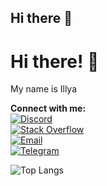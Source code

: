 ## Hi there 👋

# Hi there! 👋

My name is Illya  

**Connect with me:**  
[![Discord](https://img.shields.io/badge/Discord-5865F2?style=flat&logo=discord&logoColor=white)](посилання)  
[![Stack Overflow](https://img.shields.io/badge/Stack_Overflow-FE7A16?style=flat&logo=stackoverflow&logoColor=white)](посилання)  
[![Email](https://img.shields.io/badge/Email-D14836?style=flat&logo=gmail&logoColor=white)](mailto:email@example.com)  
[![Telegram](https://img.shields.io/badge/Telegram-2CA5E0?style=flat&logo=telegram&logoColor=white)](посилання)  




![Top Langs](https://github-readme-stats.vercel.app/api/top-langs/?username=IllyaDD&theme=radical&title_color=8E2DE2&text_color=fff)
